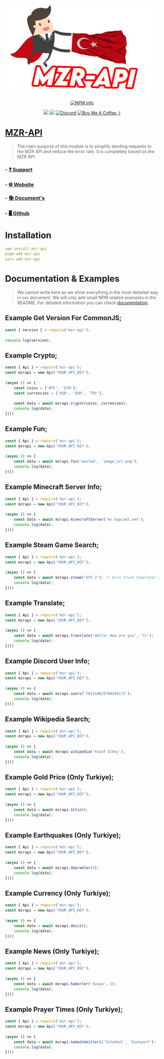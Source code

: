 <div align="center">
<p>
   <a href="#"> <img width=500 src="https://raw.githubusercontent.com/MZRCode/mzr-api/main/mzrapi-logo.png"></a>
</p>
<p>
   <a href="https://nodei.co/npm/mzr-api/"><img src="https://nodei.co/npm/mzr-api.png?downloads=true&stars=true" alt="NPM info" /></a>
</p>
<p>
    <img src="https://img.shields.io/npm/v/mzr-api?style=for-the-badge">
    <img src="https://img.shields.io/npm/l/mzr-api?style=for-the-badge">
    <a href="https://discord.gg/ktVdQYrtXF" target="_blank"> <img alt="Discord" src="https://img.shields.io/badge/Discord-%20Support%20Server-7289da?style=for-the-badge&logo=discord"></a>
    <a href="https://www.buymeacoffee.com/mzrdev" target="_blank"><img src="https://cdn.buymeacoffee.com/buttons/v2/default-yellow.png" width="120px" height="30px" alt="Buy Me A Coffee :)"></a>
 </p>
</div>

# [MZR-API](https://www.mzrdev.xyz)
> The main purpose of this module is to simplify sending requests to the MZR API and reduce the error rate. It is completely based on the MZR API.
### - [❓ Support](https://discord.gg/ktVdQYrtXF)
### - [🌐 Website](https://www.mzrdev.xyz)
### - [📚 Document's](https://docs.mzrdev.xyz)
### - [🖥 Github](https://github.com/MZRCode/mzr-api)
# Installation
```yaml
npm install mzr-api
pnpm add mzr-api
yarn add mzr-api
```
# Documentation & Examples
> We cannot write here as we show everything in the most detailed way in our document. We will only add small NPM related examples in the README. For detailed information you can check [documentation](https://docs.mzrdev.xyz).
## Example Get Version For CommonJS;
```js
const { version } = require('mzr-api');

console.log(version);
```
## Example Crypto;
```js
const { Api } = require('mzr-api');
const mzrapi = new Api('YOUR_API_KEY');

(async () => {
    const coins = ['BTC', 'ETH'];
    const currencies = ['USD', 'EUR', 'TRY']; 

    const data = await mzrapi.crypto(coins, currencies);
    console.log(data);
})()
```
## Example Fun;
```js
const { Api } = require('mzr-api');
const mzrapi = new Api('YOUR_API_KEY');

(async () => {
    const data = await mzrapi.fun('wasted', 'image_url.png');
    console.log(data);
})()
```
## Example Minecraft Server Info;
```js
const { Api } = require('mzr-api');
const mzrapi = new Api('YOUR_API_KEY');

(async () => {
    const data = await mzrapi.minecraftServer('mc.hypixel.net');
    console.log(data);
})()
```
## Example Steam Game Search;
```js
const { Api } = require('mzr-api');
const mzrapi = new Api('YOUR_API_KEY');

(async () => {
    const data = await mzrapi.steam('ETS 2'); // Euro Truck Simulator 2
    console.log(data);
})()
```
## Example Translate;
```js
const { Api } = require('mzr-api');
const mzrapi = new Api('YOUR_API_KEY');

(async () => {
    const data = await mzrapi.translate('Hello! How are you', 'tr');
    console.log(data);
})()
```
## Example Discord User Info;
```js
const { Api } = require('mzr-api');
const mzrapi = new Api('YOUR_API_KEY');

(async () => {
    const data = await mzrapi.users('701518625760346172');
    console.log(data);
})()
```
## Example Wikipedia Search;
```js
const { Api } = require('mzr-api');
const mzrapi = new Api('YOUR_API_KEY');

(async () => {
    const data = await mzrapi.wikipedia('Yusuf Dikeç');
    console.log(data);
})()
```
## Example Gold Price (Only Turkiye);
```js
const { Api } = require('mzr-api');
const mzrapi = new Api('YOUR_API_KEY');

(async () => {
    const data = await mzrapi.altin();
    console.log(data);
})()
```
## Example Earthquakes (Only Turkiye);
```js
const { Api } = require('mzr-api');
const mzrapi = new Api('YOUR_API_KEY');

(async () => {
    const data = await mzrapi.depremler(2);
    console.log(data);
})()
```
## Example Currency (Only Turkiye);
```js
const { Api } = require('mzr-api');
const mzrapi = new Api('YOUR_API_KEY');

(async () => {
    const data = await mzrapi.doviz();
    console.log(data);
})()
```
## Example News (Only Turkiye);
```js
const { Api } = require('mzr-api');
const mzrapi = new Api('YOUR_API_KEY');

(async () => {
    const data = await mzrapi.haberler('dunya', 2);
    console.log(data);
})()
```
## Example Prayer Times (Only Turkiye);
```js
const { Api } = require('mzr-api');
const mzrapi = new Api('YOUR_API_KEY');

(async () => {
    const data = await mzrapi.namazVakitleri('İstanbul', 'Esenyurt');
    console.log(data);
})()
```
